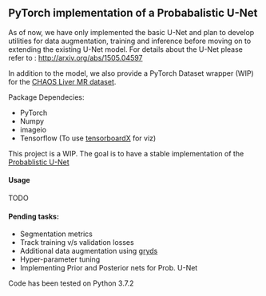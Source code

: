 ## PyTorch implementation of a Probabalistic U-Net

As of now, we have only implemented the basic U-Net and plan to develop utilities for data augmentation, training and inference before moving on to extending the existing U-Net model. For details about the U-Net please refer to : http://arxiv.org/abs/1505.04597

In addition to the model, we also provide a PyTorch Dataset wrapper (WIP) for the [CHAOS Liver MR dataset](https://chaos.grand-challenge.org/). 

Package Dependecies:
* PyTorch
* Numpy
* imageio
* Tensorflow (To use [tensorboardX](https://github.com/lanpa/tensorboardX) for viz)


This project is a WIP. The goal is to have a stable implementation of the [Probablistic U-Net](https://arxiv.org/abs/1806.05034)


#### Usage
TODO


#### Pending tasks:
* Segmentation metrics
* Track training v/s validation losses
* Additional data augmentation using [gryds](https://github.com/tueimage/gryds)
* Hyper-parameter tuning
* Implementing Prior and Posterior nets for Prob. U-Net

Code has been tested on Python 3.7.2
